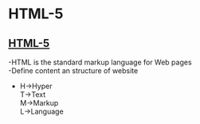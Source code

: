 # HTML-5
## [HTML-5](HTML-5)

-HTML is the standard markup language for Web pages<br>
-Define content an structure of website<br>
- H->Hyper<br>
  T->Text<br>
  M->Markup<br>
  L->Language

 
